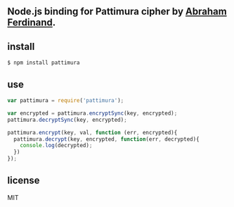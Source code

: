 ## Node.js binding for Pattimura cipher by [Abraham Ferdinand](https://bitbucket.org/abeinoe/pattimura).

## install

```
$ npm install pattimura
```

## use

```js
var pattimura = require('pattimura');

var encrypted = pattimura.encryptSync(key, encrypted);
pattimura.decryptSync(key, encrypted);

pattimura.encrypt(key, val, function (err, encrypted){
  pattimura.decrypt(key, encrypted, function(err, decrypted){
    console.log(decrypted);
  })
});
```

## license
MIT
